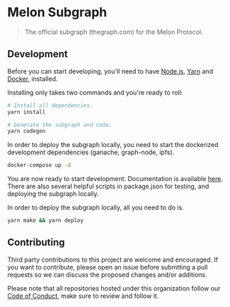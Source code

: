 # Melon Subgraph

> The official subgraph (thegraph.com) for the Melon Protocol.

## Development

Before you can start developing, you'll need to have [Node.js][node], [Yarn][yarn] and [Docker][docker], installed.

Installing only takes two commands and you're ready to roll:

```bash
# Install all dependencies.
yarn install

# Generate the subgraph and code.
yarn codegen
```

In order to deploy the subgraph locally, you need to start the dockerized development dependencies (ganache, graph-node, ipfs).

```bash
docker-compose up -d
```

You are now ready to start development. Documentation is available [here](https://thegraph.com/docs). There are also several helpful scripts in package.json for testing, and deploying the subgraph locally.

In order to deploy the subgraph locally, all you need to do is.

```bash
yarn make && yarn deploy
```

## Contributing

Third party contributions to this project are welcome and encouraged. If you want to contribute, please open an issue before submtting a pull requests so we can discuss the proposed changes and/or additions.

Please note that all repositories hosted under this organization follow our [Code of Conduct][coc], make sure to review and follow it.

[yarn]: https://yarnpkg.com
[node]: https://nodejs.org
[docker]: https://www.docker.com/
[coc]: https://github.com/melonproject/melonjs/blob/master/CODE_OF_CONDUCT.md
